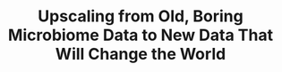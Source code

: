 ---
name: Rob Knight
email: robknight@ucsd.edu
photo: https://datascience.ucsd.edu/wp-content/uploads/2022/09/rob-knight.jpeg
website: knightlab.ucsd.edu
domain: A06
title: Upscaling from Old, Boring Microbiome Data to New Data That Will Change the World
bio: "My lab develops microbiome technologies, both computational and in the lab. I cofounded the Earth Microbiome Project and the American Gut Project/Microsetta, and was heavily involved in the Human Microbiome Project. We have related both human and environmental microbiome states to many different variables of clinical, scientific and/or societal importance. I also run or in leadership of several of UCSD's COVID-19 safety programs."
description: "Traditionally, we have read out microbial communities using just one gene, the 16S rRNA, which acts as a. taxonomic marker. Newer technologies allow us to read out all the genes in a sample and increasingly to assemble complete genomes. However, we have legacy datasets of millions of samples that, if upscaled, could transform our understanding of systems relevant to climate, biofuels, biodiversity/extinction, and the human body (with indications ranging from cancer to neuropsychiatric disease). We are looking for students interested in applying transformer or other advanced models to push the limits of what we can obtain from the old datasets, ground-truthed with some of the largest new microbiome datasets currently being generated in the world."
summer: "We primarily use Python. Please familiarize yourself with PyTorch, Qiita, and QIIME2. My Coursera course \"Gut Check\" and my TED talk are rather dated but give a sense of what we're trying to do overall."
oldstudent: https://drive.google.com/file/d/1DOY9-qMOsoCTTyfNKpg0BaX3MhXKZ_EM/view
prerequisites: None
time: Wednesday 3-4PM, In-Person 📍 <a href="https://maps.app.goo.gl/euARPkQyMjyzP2Cn6" style="color:white">Biomedical Research Facility II 2103</a>
style: "Will involve PhD students and/or postdocs depending on what direction group takes, although I plan to be there every session except when unavoidable (e.g. travel). I usually allow several weeks to explore the general area then either encourage the team to focus on a project of their choosing or provide more directed guidance. The 2021 capstone project led to the campus wastewater dashboard we all use here: <a href='https://returntolearn.ucsd.edu/dashboard/index.html'>https://returntolearn.ucsd.edu/dashboard/index.html</a>"
seats: 8
tag: Bio
ta: Samanvitha
---
